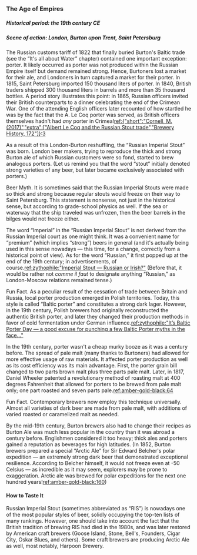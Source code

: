 ### The Age of Empires
##### Historical period: the 19th century CE
##### Scene of action: London, Burton upon Trent, Saint Petersburg

The Russian customs tariff of 1822 that finally buried Burton's Baltic trade (see the “It's all about Water” chapter) contained one important exception: porter. It likely occurred as porter was not produced within the Russian Empire itself but demand remained strong. Hence, Burtoners lost a market for their ale, and Londoners in turn captured a market for their porter. In 1815, Saint Petersburg imported 150 thousand liters of porter. In 1840, British traders shipped 300 thousand liters in barrels and more than 35 thousand bottles. A period story illustrates this point: in 1865, Russian officers invited their British counterparts to a dinner celebrating the end of the Crimean War. One of the attending English officers later recounted of how startled he was by the fact that the A. Le Coq porter was served, as British officers themselves hadn't had *any* porter in Crimea\![ref:{"short":"Cornell, M. (2017)","extra":["Albert Le Coq and the Russian Stout trade","Brewery History, 172"]}:3](http://www.breweryhistory.com/journal/archive/172/LeCoq.pdf)

As a result of this London-Burton reshuffling, the “Russian Imperial Stout” was born. London beer makers, trying to reproduce the thick and strong Burton ale of which Russian customers were so fond, started to brew analogous porters. (Let us remind you that the word “stout” initially denoted strong varieties of any beer, but later became exclusively associated with porters.)

Beer Myth. It is sometimes said that the Russian Imperial Stouts were made so thick and strong because regular stouts would freeze on their way to Saint Petersburg. This statement is nonsense, not just in the historical sense, but according to grade-school physics as well. If the sea or waterway that the ship traveled was unfrozen, then the beer barrels in the bilges would not freeze either.

The word “Imperial” in the “Russian Imperial Stout” is not derived from the Russian Imperial court as one might think. It was a convenient name for “premium” (which implies “strong”) beers in general (and it's actually being used in this sense nowadays — this time, for a change, correctly from a historical point of view). As for the word “Russian,” it first popped up at the end of the 19th century; in advertisements, of course.[ref:zythophile:"Imperial Stout — Russian or Irish?"](https://zythophile.co.uk/2011/06/26/imperial-stout-russian-or-irish/) (Before that, it would be rather not *comme il faut* to designate anything “Russian,” as London-Moscow relations remained tense.)

Fun Fact. As a peculiar result of the cessation of trade between Britain and Russia, local porter production emerged in Polish territories. Today, this style is called “Baltic porter” and constitutes a strong dark lager. However, in the 19th century, Polish brewers had originally reconstructed the authentic British porter, and later they changed their production methods in favor of cold fermentation under German influence.[ref:zythophile:"It’s Baltic Porter Day — a good excuse for punching a few Baltic Porter myths in the face…"](https://zythophile.co.uk/2021/01/16/its-baltic-porter-day-a-good-excuse-for-punching-a-few-baltic-porter-myths-in-the-face/)

In the 19th century, porter wasn't a cheap murky booze as it was a century before. The spread of pale malt (many thanks to Burtoners) had allowed for more effective usage of raw materials. It affected porter production as well as its cost efficiency was its main advantage. First, the porter grain bill changed to two parts brown malt plus three parts pale malt. Later, in 1817, Daniel Wheeler patented a revolutionary method of roasting malt at 400 degrees Fahrenheit that allowed for porters to be brewed from pale malt only; one part roasted and seven parts pale.[ref:amber-gold-black:64]()

Fun Fact. Contemporary brewers now employ this technique universally. Almost all varieties of dark beer are made from pale malt, with additions of varied roasted or caramelized malt as needed.

By the mid-19th century, Burton brewers also had to change their recipes as Burton Ale was much less popular in the country than it was abroad a century before. Englishmen considered it too heavy; thick ales and porters gained a reputation as beverages for high latitudes. (In 1852, Burton brewers prepared a special “Arctic Ale” for Sir Edward Belcher's polar expedition — an extremely strong dark beer that demonstrated exceptional resilience. According to Belcher himself, it would not freeze even at -50 Celsius — as incredible as it may seem, explorers may be prone to exaggeration. Arctic ale was brewed for polar expeditions for the next one hundred years\![ref:amber-gold-black:160]())

#### How to Taste It

Russian Imperial Stout (sometimes abbreviated as “RIS”) is nowadays one of the most popular styles of beer, solidly occupying the top-ten lists of many rankings. However, one should take into account the fact that the British tradition of brewing RIS had died in the 1980s, and was later restored by American craft brewers (Goose Island, Stone, Bell's, Founders, Cigar City, Oskar Blues, and others). Some craft brewers are producing Arctic Ale as well, most notably, Harpoon Brewery.